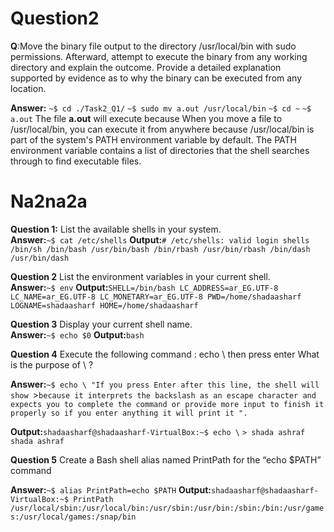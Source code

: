 # Question2

**Q**:Move the binary file output to the directory /usr/local/bin with sudo permissions. Afterward, attempt to execute the binary from any working directory and explain the outcome. Provide a detailed explanation supported by evidence as to why the 
binary can be executed from any location.

**Answer:**
`~$ cd ./Task2_Q1/`
`~$ sudo mv a.out /usr/local/bin`
`~$ cd ~`
`~$ a.out`
The file **a.out** will execute because When you move a file to /usr/local/bin, you can execute it from anywhere because /usr/local/bin is part of the system's PATH environment variable by default. The PATH environment variable contains a list of directories that the shell searches through to find executable files.

# Na2na2a

 **Question 1:** List the available shells in your system.  
 **Answer:**`~$ cat /etc/shells`
 **Output:**`# /etc/shells: valid login shells
/bin/sh
/bin/bash
/usr/bin/bash
/bin/rbash
/usr/bin/rbash
/bin/dash
/usr/bin/dash
`

**Question 2** List the environment variables in your current shell.  
 **Answer:**`~$ env`
 **Output:**`SHELL=/bin/bash
LC_ADDRESS=ar_EG.UTF-8
LC_NAME=ar_EG.UTF-8
LC_MONETARY=ar_EG.UTF-8
PWD=/home/shadaasharf
LOGNAME=shadaasharf
HOME=/home/shadaasharf
`

**Question 3** Display your current shell name.  
   **Answer:**`~$ echo $0`
 **Output:**`bash`
 
**Question 4** Execute the following command : echo \ then press enter What is the purpose of \ ?  

  **Answer:**`~$ echo \ "If you press Enter after this line, the shell will show `>` because it interprets the backslash as an escape character and expects you to complete the command or provide more input to finish it properly so if you enter anything it will print it ". `
  
 **Output:**`shadaasharf@shadaasharf-VirtualBox:~$ echo \`
`> shada ashraf`
`shada ashraf`

 
**Question 5** Create a Bash shell alias named PrintPath for the “echo $PATH” command

  **Answer:**`~$ alias PrintPath=echo $PATH`
 **Output:**`shadaasharf@shadaasharf-VirtualBox:~$ PrintPath 
/usr/local/sbin:/usr/local/bin:/usr/sbin:/usr/bin:/sbin:/bin:/usr/games:/usr/local/games:/snap/bin`

